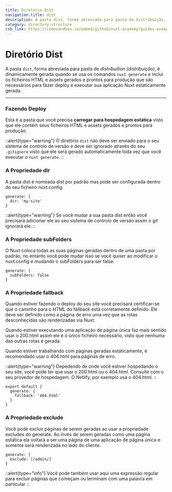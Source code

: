 ```yaml
---
title: Diretório Dist
navigation.title: dist
description: A pasta dist, forma abreviada para pasta de distribuição, é dinamicamente gerada quando se usa os comandos nuxt generate e ínclui os ficheiros HTML e assets gerados e prontos para produção que são necessários para fazer deploy e executar sua aplicação Nuxt estaticamente gerada.
category: directory-structure
csb_link: https://codesandbox.io/embed/github/nuxt-academy/guides-examples/tree/master/04_directory_structure/05_dist?fontsize=14&hidenavigation=1&theme=dark
---
```

# Diretório Dist

A pasta `dist`, forma abreviada para pasta de *distribuition (distribuição)*, é dinamicamente gerada quando se usa os comandos `nuxt generate` e ínclui os ficheiros HTML e assets gerados e prontos para produção que são necessários para fazer deploy e executar sua aplicação Nuxt estaticamente gerada.

---

### Fazendo Deploy

Esta é a pasta que você precisa **carregar para hospedagem estática** visto que ele contém seus ficheiros HTML e assets gerados e prontos para produção.

::alert{type="warning"}
O diretório `dist` não deve ser enviado para o seu sistema de controlo de versão e deve ser ignorado através do seu `.gitignore` visto que ele será gerado automaticamente toda vez que você executar o `nuxt generate`.
::

### A Propriedade dir

A pasta dist é nomeada dist por padrão mas pode ser configurada dentro do seu ficheiro nuxt.config.

```js{}[nuxt.config.js]
generate: {
  dir: 'my-site'
}
```

::alert{type="warning"}
Se você mudar a sua pasta dist então você precisará adicionar ele ao seu sistema de controlo de versão assim o git ignorará ele.
::

### A Propriedade subFolders

O Nuxt coloca todas as suas páginas geradas dentro de uma pasta por padrão, no entanto você pode mudar isso se você quiser ao modificar o nuxt.config e mudando o subFolders para ser false.

```js{}[nuxt.config.js]
generate: {
  subFolders: false
}
```

### A Propriedade fallback

Quando estiver fazendo o deploy do seu site você precisará certificar-se que o caminho para o HTML do fallback está corretamente definido. Ele deve ser definido como a página de erro uma vez que as rotas desconhecidas são renderizadas via Nuxt.

Quando estiver executando uma aplicação de página única faz mais sentido usar o 200.html assim ele é o único ficheiro necessário, visto que nenhuma das outras rotas é gerada.

Quando estiver trabalhando com páginas geradas estáticamente, é recomendado usar o 404.html para páginas de erro.

::alert{type="warning"}
Depedendo de onde você estiver hospedando o seu site, você pode ter que usar o 200.html ou o 404.html. Consulte com o seu provedor de hospedagem. O Netlify, por exemplo usa o 404.html.
::

```js{}[nuxt.config.js]
export default {
  generate: {
    fallback: '404.html'
  }
}
```

### A Propriedade exclude

Você pode excluir páginas de serem geradas ao usar a propriedade excludes do generate. Ao invés de serem geradas como uma página estática ela voltará a ser uma página de uma aplicação de página única e somente será renderizada no lado do cliente.

```js{}[nuxt.config.js]
generate: {
  exclude: [/admin/]
}
```

::alert{type="info"}
Você pode também usar aqui uma expressão regular para excluir páginas que começam ou terminam com uma palavra em particular
::
